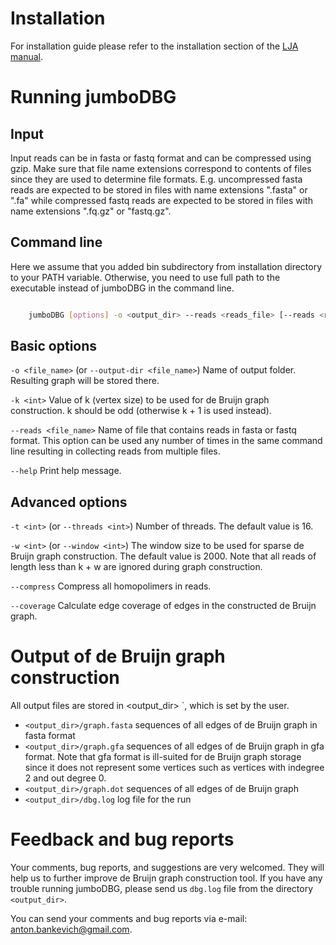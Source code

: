 Installation
=================

For installation guide please refer to the installation section of the [LJA manual](lja_manual.md).

Running jumboDBG
=================

Input
-------------------------------------
Input reads can be in fasta or fastq format and can be compressed using gzip.
Make sure that file name extensions correspond to contents of files since they are used to determine file formats.
E.g. uncompressed fasta reads are expected to be stored in files with name extensions ".fasta" or ".fa" while compressed fastq reads are expected to be stored in files with name extensions ".fq.gz" or "fastq.gz".

Command line
-------------------------------------
Here we assume that you added bin subdirectory from installation directory to your PATH variable.
Otherwise, you need to use full path to the executable instead of jumboDBG in the command line.

``` bash

    jumboDBG [options] -o <output_dir> --reads <reads_file> [--reads <reads_file2> ...] -k <int>
```

## Basic options

`-o <file_name>` (or `--output-dir <file_name>`)
Name of output folder. Resulting graph will be stored there.

`-k <int>`
Value of k (vertex size) to be used for de Bruijn graph construction. k should be odd (otherwise k + 1 is used instead).

`--reads <file_name>`
Name of file that contains reads in fasta or fastq format. This option can be used any number of times in the same command line resulting in collecting reads from multiple files.

`--help`
Print help message.

## Advanced options
`-t <int>` (or `--threads <int>`)
Number of threads. The default value is 16.

`-w <int>` (or `--window <int>`)
The window size to be used for sparse de Bruijn graph construction. The default value is 2000. Note that all reads of length less than k + w are ignored during graph construction.

`--compress` Compress all homopolimers in reads.

`--coverage`
Calculate edge coverage of edges in the constructed de Bruijn graph.

Output of de Bruijn graph construction
=================

All output files are stored in <output_dir> `, which is set by the user.

-   `<output_dir>/graph.fasta` sequences of all edges of de Bruijn graph in fasta format
-   `<output_dir>/graph.gfa` sequences of all edges of de Bruijn graph in gfa format. Note that gfa format is ill-suited for de Bruijn graph storage since it does not represent some vertices such as vertices with indegree 2 and out degree 0.
-   `<output_dir>/graph.dot` sequences of all edges of de Bruijn graph
-   `<output_dir>/dbg.log` log file for the run

Feedback and bug reports
=================

Your comments, bug reports, and suggestions are very welcomed.
They will help us to further improve de Bruijn graph construction tool.
If you have any trouble running jumboDBG, please send us `dbg.log` file from the directory `<output_dir>`.

You can send your comments and bug reports via e-mail: [anton.bankevich@gmail.com](mailto:anton.bankevich@gmail.com).

